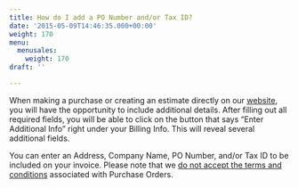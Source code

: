 ```yaml
---
title: How do I add a PO Number and/or Tax ID?
date: '2015-05-09T14:46:35.000+00:00'
weight: 170
menu:
  menusales:
    weight: 170
draft: ''

---
```


When making a purchase or creating an estimate directly on our [website](https://balsamiq.com/buy/), you will have the opportunity to include additional details. After filling out all required fields, you will be able to click on the button that says “Enter Additional Info” right under your Billing Info. This will reveal several additional fields.

You can enter an Address, Company Name, PO Number, and/or Tax ID to be included on your invoice. Please note that we [do not accept the terms and conditions](/sales/purchaseorders/) associated with Purchase Orders.
